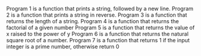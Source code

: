 Program 1 is a function that prints a string, followed by a new line.
Program 2 is a function that prints a string in reverse.
Program 3 is a function that returns the length of a string.
Program 4 is a function that returns the factorial of a given number
Program 5 is a function that returns the value of x raised to the power of y
Program 6 is a function that returns the natural square root of a number.
Program 7 is a function that returns 1 if the input integer is a prime number, otherwise return 0
